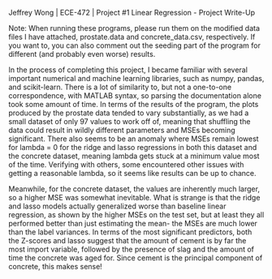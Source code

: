 Jeffrey Wong | ECE-472 | Project #1
Linear Regression - Project Write-Up

Note: When running these programs, please run them on the modified data files I have attached,
prostate.data and concrete_data.csv, respectively. If you want to, you can also comment out the seeding
part of the program for different (and probably even worse) results.

In the process of completing this project, I became familiar with several important numerical and 
machine learning libraries, such as numpy, pandas, and scikit-learn. There is a lot of similarity to,
but not a one-to-one correspondence, with MATLAB syntax, so parsing the documentation alone took some
amount of time. In terms of the results of the program, the plots produced by the prostate data tended
to vary substantially, as we had a small dataset of only 97 values to work off of, meaning that shuffling
the data could result in wildly different parameters and MSEs becoming significant. There also seems to be 
an anomaly where MSEs remain lowest for lambda = 0 for the ridge and lasso regressions in both this dataset
and the concrete dataset, meaning lambda gets stuck at a minimum value most of the time. Verifying with others, 
some encountered other issues with getting a reasonable lambda, so it seems like results can be up to chance.

Meanwhile, for the concrete dataset, the values are inherently much larger, so a higher MSE was somewhat inevitable.
What is strange is that the ridge and lasso models actually generalized worse than baseline linear regression,
as shown by the higher MSEs on the test set, but at least they all performed better than just estimating the mean-
the MSEs are much lower than the label variances. In terms of the most significant predictors, both the Z-scores
and lasso suggest that the amount of cement is by far the most import variable, followed by the presence of slag and
the amount of time the concrete was aged for. Since cement is the principal component of concrete, this makes sense!